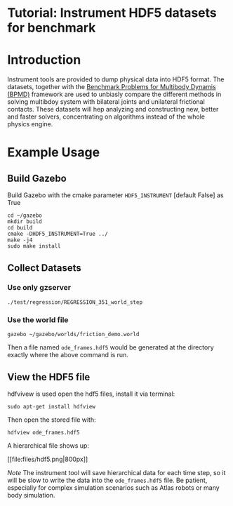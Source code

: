 # Tutorial: Instrument HDF5 datasets for benchmark

# Introduction

Instrument tools are provided to dump physical data into HDF5 format. The datasets, together with the [Benchmark Problems for Multibody Dynamis (BPMD)](https://grasp.robotics.cs.rpi.edu/bpmd/) framework are used to unbiasly compare the different methods in solving multibdoy system with bilateral joints and unilateral frictional contacts. These datasets will hep analyzing and constructing new, better and faster solvers, concentrating on algorithms instead of the whole physics engine.

# Example Usage
## Build Gazebo
Build Gazebo with the cmake parameter `HDF5_INSTRUMENT` [default False] as True
~~~
cd ~/gazebo
mkdir build
cd build
cmake -DHDF5_INSTRUMENT=True ../
make -j4
sudo make install
~~~

## Collect Datasets
### Use only gzserver

~~~
./test/regression/REGRESSION_351_world_step
~~~

### Use the world file

~~~
gazebo ~/gazebo/worlds/friction_demo.world
~~~


Then a file named `ode_frames.hdf5` would be generated at the directory exactly where the above command is run.

## View the HDF5 file

hdfvivew is used open the hdf5 files, install it via terminal:

~~~
sudo apt-get install hdfview
~~~

Then open the stored file with:

~~~
hdfview ode_frames.hdf5
~~~

A hierarchical file shows up:

[[file:files/hdf5.png|800px]]


*Note* The instrument tool will save hierarchical data for each time step, so it will be slow to write the data into the `ode_frames.hdf5` file. Be patient, especially for complex simulation scenarios such as Atlas robots or many body simulation.



